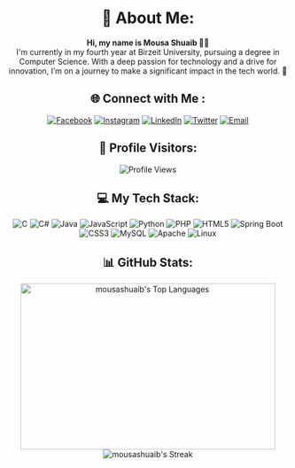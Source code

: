 <h1 align="center">🌟 About Me:</h1>
<p align="center">
 <b>Hi, my name is Mousa Shuaib 🙋‍♂️</b><br/>
 I'm currently in my fourth year at Birzeit University, pursuing a degree in Computer Science. With a deep passion for technology and a drive for innovation, I’m on a journey to make a significant impact in the tech world.  🌟
</p>

<h2 align="center">🌐 Connect with Me :</h2>
<p align="center">
  <a href="https://www.facebook.com/mosa.shuaib5" target="blank"><img src="https://img.shields.io/badge/Facebook-%231877F2.svg?style=for-the-badge&logo=Facebook&logoColor=white" alt="Facebook" /></a>
  <a href="https://instagram.com/your-profile" target="blank"><img src="https://img.shields.io/badge/Instagram-%23E4405F.svg?style=for-the-badge&logo=Instagram&logoColor=white" alt="Instagram" /></a>
  <a href="https://www.linkedin.com/in/mousa-shuaib-baa30630a/" target="blank"><img src="https://img.shields.io/badge/LinkedIn-%230077B5.svg?style=for-the-badge&logo=linkedin&logoColor=white" alt="LinkedIn" /></a>
  <a href="https://twitter.com/your-profile" target="blank"><img src="https://img.shields.io/badge/Twitter-%231DA1F2.svg?style=for-the-badge&logo=Twitter&logoColor=white" alt="Twitter" /></a>
  <a href="mailto:your-email@example.com" target="blank"><img src="https://img.shields.io/badge/Email-D14836.svg?style=for-the-badge&logo=Gmail&logoColor=white" alt="Email" /></a>
</p>

<h2 align="center">🔢 Profile Visitors:</h2>
<p align="center">
  <img src="https://profile-counter.glitch.me/mousashuaib/count.svg" alt="Profile Views" />
</p>


<h2 align="center">💻 My Tech Stack:</h2>
<p align="center">
  <img src="https://img.shields.io/badge/C-%2300599C.svg?style=for-the-badge&logo=c&logoColor=white" alt="C" />
  <img src="https://img.shields.io/badge/C%23-%23239120.svg?style=for-the-badge&logo=c-sharp&logoColor=white" alt="C#" />
  <img src="https://img.shields.io/badge/Java-%23ED8B00.svg?style=for-the-badge&logo=java&logoColor=white" alt="Java" />
  <img src="https://img.shields.io/badge/Javascript-%23323330.svg?style=for-the-badge&logo=javascript&logoColor=%23F7DF1E" alt="JavaScript" />
  <img src="https://img.shields.io/badge/Python-%2314354C.svg?style=for-the-badge&logo=python&logoColor=white" alt="Python" />
  <img src="https://img.shields.io/badge/PHP-%23777BB4.svg?style=for-the-badge&logo=php&logoColor=white" alt="PHP" />
  <img src="https://img.shields.io/badge/HTML5-%23E34F26.svg?style=for-the-badge&logo=html5&logoColor=white" alt="HTML5" />
  <img src="https://img.shields.io/badge/Spring%20Boot-%236DB33F.svg?style=for-the-badge&logo=spring-boot&logoColor=white" alt="Spring Boot" />
  <img src="https://img.shields.io/badge/CSS3-%231572B6.svg?style=for-the-badge&logo=css3&logoColor=white" alt="CSS3" />
  <img src="https://img.shields.io/badge/MySQL-%2300f.svg?style=for-the-badge&logo=mysql&logoColor=white" alt="MySQL" />
  <img src="https://img.shields.io/badge/Apache-%23D22128.svg?style=for-the-badge&logo=apache&logoColor=white" alt="Apache" />
  <img src="https://img.shields.io/badge/Linux-%23FCC624.svg?style=for-the-badge&logo=linux&logoColor=black" alt="Linux" />
</p>

<h2 align="center">📊 GitHub Stats:</h2>
<p align="center">
  <img src="https://github-readme-stats.vercel.app/api/top-langs/?username=mousashuaib&theme=bear&show_icons=true&hide_border=false&layout=compact" alt="mousashuaib's Top Languages" width="460" height="300" />
  <img src="https://github-readme-streak-stats.herokuapp.com/?user=mousashuaib&theme=radical&hide_border=false" alt="mousashuaib's Streak" />
</p>
